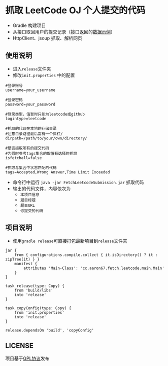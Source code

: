 # 抓取 LeetCode OJ 个人提交的代码

* Gradle 构建项目
* 从接口取回用户的提交记录（接口返回的[数据示例](/example.json)）
* HttpClient、jsoup 抓取、解析网页

## 使用说明

* 进入`release`文件夹
* 修改`init.properties` 中的配置

```
#登录账号
username=your_username

#登录密码
password=your_password

#登录类型，值暂时只能为leetcode或github
logintype=leetcode

#抓取的代码在本地的存储目录
#注意目录路径最后需有一个斜杠/
dirpath=/path/to/your/own/directory/

#是否抓取所有的提交代码
#为假时参考tags集合的取值有选择的抓取
isfetchall=false

#抓取与集合中状态匹配的代码
tags=Accepted,Wrong Answer,Time Limit Exceeded
```

* 命令行中运行 `java -jar FetchLeetcodeSubmission.jar` 抓取代码
* 输出的代码文件，内容依次为
   * `本项目信息`
   * `题目标题`
   * `题目URL`
   * `你提交的代码`

## 项目说明

* 使用`gradle release`可直接打包最新项目到`release`文件夹

```
jar {
    from { configurations.compile.collect { it.isDirectory() ? it : zipTree(it) } }
    manifest {
        attributes 'Main-Class': 'cc.aaron67.fetch.leetcode.main.Main'
    }
}

task release(type: Copy) {
	from 'build/libs'
	into 'release'
}

task copyConfig(type: Copy) {
	from 'init.properties'
	into 'release'
}

release.dependsOn 'build', 'copyConfig'
```

## LICENSE

项目基于[GPL协议](http://www.gnu.org/licenses/gpl.html)发布



